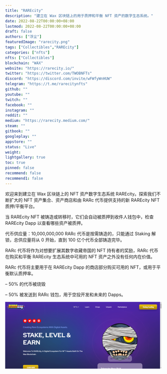 ```yaml
---
title: "RAREcity"
description: "建立在 Wax 区块链上的用于质押和平衡 NFT 资产的数字生态系统。"
date: 2022-08-22T00:00:00+08:00
lastmod: 2022-08-22T00:00:00+08:00
draft: false
authors: ["浮尘"]
featuredImage: "rarecity.png"
tags: ["Collectibles","RAREcity"]
categories: ["nfts"]
nfts: ["Collectibles"]
blockchain: "WAX"
website: "https://rarecity.io/"
twitter: "https://twitter.com/TWOBNFTs"
discord: "https://discord.com/invite/wFWfyWnHUW"
telegram: "https://t.me/rarecitynfts"
github: ""
youtube: ""
twitch: ""
facebook: ""
instagram: ""
reddit: ""
medium: "https://rarecity.medium.com/"
steam: ""
gitbook: ""
googleplay: ""
appstore: ""
status: "Live"
weight: 
lightgallery: true
toc: true
pinned: false
recommend: false
recommend1: false
---
```

欢迎来到建立在 Wax 区块链上的 NFT 资产数字生态系统 RAREcity。探索我们不断扩大的 NFT 资产集合、资产商店和由 RARc 代币提供支持的新 RAREcity NFT 质押/平衡平台。

当 RAREcity NFT 被铸造或转移时，它们会自动被质押到收件人钱包中，检查 RAREcity Dapp 以查看哪些资产被质押。

代币供应量：10,000,000,000
RARc 代币是按需铸造的，只能通过 Staking 解锁，总供应量将从 0 开始，直到 100 亿个代币全部铸造完毕。

RARc 代币将作为对想要扩展其数字收藏帝国的 NFT 持有者的奖励，RARc 代币在购买和平衡 RAREcity 生态系统中可用的 NFT 资产之外没有任何内在价值。

RARc 代币将主要用于在 RAREcity Dapp 的商店部分购买可用的 NFT，或用于平衡默认质押率。 

– 50% 的代币被烧毁

– 50% 被发送到 RARc 钱包，用于空投开发和未来的 Dapps。

![1](148631232.png)